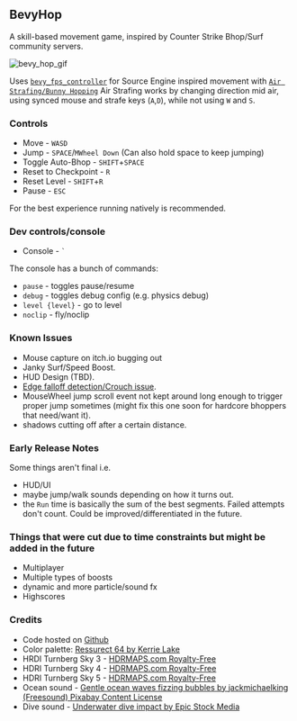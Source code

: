 
## BevyHop

A skill-based movement game, inspired by Counter Strike Bhop/Surf community servers.

![bevy_hop_gif](bevy_hop_gif.gif)

Uses [`bevy_fps_controller`][9] for Source Engine inspired movement with [`Air Strafing/Bunny Hopping`][8]
Air Strafing works by changing direction mid air, using synced mouse and strafe keys (`A`,`D`), while not using `W` and `S`.


### Controls

- Move - `WASD`
- Jump - `SPACE`/`MWheel Down` (Can also hold space to keep jumping)
- Toggle Auto-Bhop - `SHIFT`+`SPACE`
- Reset to Checkpoint - `R`
- Reset Level - `SHIFT`+`R`
- Pause - `ESC`

For the best experience running natively is recommended.

### Dev controls/console

- Console - ``` ` ```

The console has a bunch of commands:

- `pause` - toggles pause/resume
- `debug` - toggles debug config (e.g. physics debug)
- `level {level}` - go to level
- `noclip` - fly/noclip

### Known Issues

- Mouse capture on itch.io bugging out
- Janky Surf/Speed Boost.
- HUD Design (TBD).
- [Edge falloff detection/Crouch issue][7].
- MouseWheel jump scroll event not kept around long enough to trigger proper jump sometimes (might fix this one soon for hardcore bhoppers that need/want it).
- shadows cutting off after a certain distance.

### Early Release Notes

Some things aren't final i.e.
 - HUD/UI
 - maybe jump/walk sounds depending on how it turns out.
 - the `Run` time is basically the sum of the best segments. Failed attempts don't count. Could be improved/differentiated in the future.


### Things that were cut due to time constraints but might be added in the future

- Multiplayer
- Multiple types of boosts
- dynamic and more particle/sound fx
- Highscores


### Credits

- Code hosted on [Github][10]
- Color palette: [Ressurect 64 by Kerrie Lake][1]
- HRDI Turnberg Sky 3 - [HDRMAPS.com Royalty-Free][2]
- HDRI Turnberg Sky 4 - [HDRMAPS.com Royalty-Free][3]
- HDRI Turnberg Sky 5 - [HDRMAPS.com Royalty-Free][4]
- Ocean sound - [Gentle ocean waves fizzing bubbles by jackmichaelking (Freesound) Pixabay Content License][5]
- Dive sound - [Underwater dive impact by Epic Stock Media][6]


[1]: https://lospec.com/palette-list/resurrect-64
[2]:https://hdrmaps.com/turnberg-sky-3/
[3]:https://hdrmaps.com/turnberg-sky-4/
[4]:https://hdrmaps.com/turnberg-sky-5/
[5]:https://pixabay.com/sound-effects/gentle-ocean-waves-fizzing-bubbles-64980/
[6]:https://uppbeat.io/sfx/underwater-dive-impact/8179/24475
[7]:https://github.com/qhdwight/bevy_fps_controller/pull/46#issuecomment-2889270436
[8]:https://adrianb.io/2015/02/14/bunnyhop.html
[9]:https://github.com/qhdwight/bevy_fps_controller
[10]:https://github.com/NicoZweifel/BevyHop

